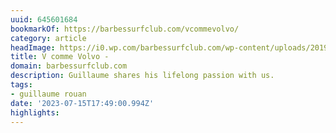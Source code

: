 ```yaml
---
uuid: 645601684
bookmarkOf: https://barbessurfclub.com/vcommevolvo/
category: article
headImage: https://i0.wp.com/barbessurfclub.com/wp-content/uploads/2019/06/tumblr_omr1ex25Gx1rwwqtpo1_640.jpg?fit=640%2C423&quality=95&ssl=1
title: V comme Volvo -
domain: barbessurfclub.com
description: Guillaume shares his lifelong passion with us.
tags:
- guillaume rouan
date: '2023-07-15T17:49:00.994Z'
highlights: 
---
```



